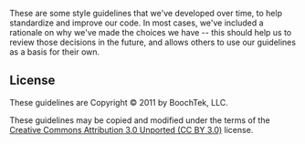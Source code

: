 These are some style guidelines that we've developed over time, to help
standardize and improve our code. In most cases, we've included a
rationale on why we've made the choices we have -- this should help us
to review those decisions in the future, and allows others to use our
guidelines as a basis for their own.

License
-------
These guidelines are Copyright &copy; 2011 by BoochTek, LLC.

These guidelines may be copied and modified under the terms of the
[Creative Commons Attribution 3.0 Unported (CC BY 3.0)][cc-by] license.

[cc-by]: http://creativecommons.org/licenses/by/3.0/